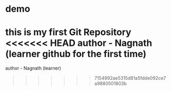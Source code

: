 # demo
this is my first Git  Repository
<br>
<<<<<<< HEAD
author - Nagnath (learner github for the first time)
=======
author - Nagnath (learner)
>>>>>>> 7154992ae5315d81a5fdde092ce7a9880501803b
